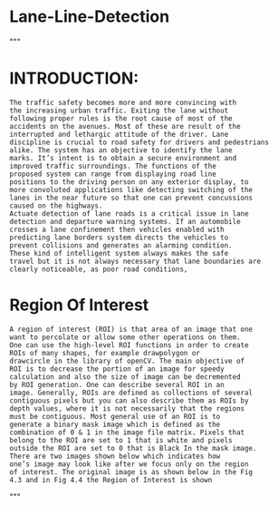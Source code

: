 # Lane-Line-Detection
"""
  # INTRODUCTION:
    The traffic safety becomes more and more convincing with
    the increasing urban traffic. Exiting the lane without
    following proper rules is the root cause of most of the
    accidents on the avenues. Most of these are result of the
    interrupted and lethargic attitude of the driver. Lane
    discipline is crucial to road safety for drivers and pedestrians
    alike. The system has an objective to identify the lane
    marks. It’s intent is to obtain a secure environment and
    improved traffic surroundings. The functions of the
    proposed system can range from displaying road line
    positions to the driving person on any exterior display, to
    more convoluted applications like detecting switching of the
    lanes in the near future so that one can prevent concussions
    caused on the highways.
    Actuate detection of lane roads is a critical issue in lane
    detection and departure warning systems. If an automobile
    crosses a lane confinement then vehicles enabled with
    predicting lane borders system directs the vehicles to
    prevent collisions and generates an alarming condition.
    These kind of intelligent system always makes the safe
    travel but it is not always necessary that lane boundaries are
    clearly noticeable, as poor road conditions,

  # Region Of Interest
    A region of interest (ROI) is that area of an image that one
    want to percolate or allow some other operations on them.
    One can use the high-level ROI functions in order to create
    ROIs of many shapes, for example drawpolygon or
    drawcircle in the library of openCV. The main objective of
    ROI is to decrease the portion of an image for speedy
    calculation and also the size of image can be decremented
    by ROI generation. One can describe several ROI in an
    image. Generally, ROIs are defined as collections of several
    contiguous pixels but you can also describe them as ROIs by
    depth values, where it is not necessarily that the regions
    must be contiguous. Most general use of an ROI is to
    generate a binary mask image which is defined as the
    combination of 0 & 1 in the image file matrix. Pixels that
    belong to the ROI are set to 1 that is white and pixels
    outside the ROI are set to 0 that is Black In the mask image.
    There are two images shown below which indicates how
    one’s image may look like after we focus only on the region
    of interest. The original image is as shown below in the Fig
    4.3 and in Fig 4.4 the Region of Interest is shown
 """
